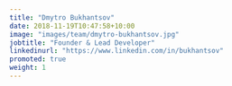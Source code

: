 ```yaml
---
title: "Dmytro Bukhantsov"
date: 2018-11-19T10:47:58+10:00
image: "images/team/dmytro-bukhantsov.jpg"
jobtitle: "Founder & Lead Developer"
linkedinurl: "https://www.linkedin.com/in/bukhantsov"
promoted: true
weight: 1
---
```


